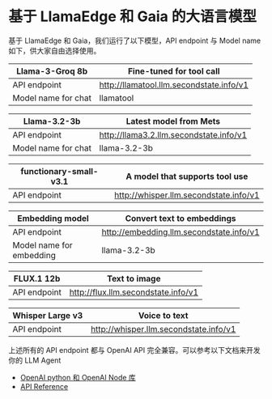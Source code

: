 # 基于 LlamaEdge 和 Gaia 的大语言模型


基于 LlamaEdge 和 Gaia，我们运行了以下模型，API endpoint 与 Model name 如下，供大家自由选择使用。

| Llama-3-Groq 8b | Fine-tuned for tool call | 
| -------- | -------- |
| API endpoint | http://llamatool.llm.secondstate.info/v1 |
| Model name for chat | llamatool |

| Llama-3.2-3b | Latest model from Mets | 
| -------- | -------- |
| API endpoint | http://llama3.2.llm.secondstate.info/v1 |
| Model name for chat | llama-3.2-3b |

| functionary-small-v3.1 | A model that supports tool use | 
| -------- | -------- |
| API endpoint | http://whisper.llm.secondstate.info/v1 |

| Embedding model| Convert text to embeddings | 
| -------- | -------- |
| API endpoint | http://embedding.llm.secondstate.info/v1 |
| Model name for embedding | llama-3.2-3b |

| FLUX.1 12b | Text to image | 
| -------- | -------- |
| API endpoint | http://flux.llm.secondstate.info/v1 |

| Whisper Large v3 | Voice to text | 
| -------- | -------- |
| API endpoint | http://whisper.llm.secondstate.info/v1 |

上述所有的 API endpoint 都与 OpenAI API 完全兼容。可以参考以下文档来开发你的 LLM Agent

* [OpenAI python 和 OpenAI Node 库](https://docs.gaianet.ai/user-guide/apps/intro)
* [API Reference](https://docs.gaianet.ai/user-guide/api-reference)
